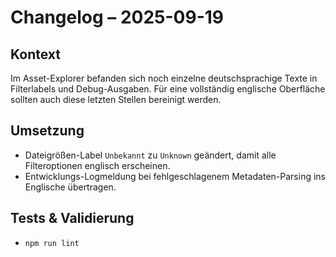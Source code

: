 # Changelog – 2025-09-19

## Kontext
Im Asset-Explorer befanden sich noch einzelne deutschsprachige Texte in Filterlabels und Debug-Ausgaben. Für eine vollständig englische Oberfläche sollten auch diese letzten Stellen bereinigt werden.

## Umsetzung
- Dateigrößen-Label `Unbekannt` zu `Unknown` geändert, damit alle Filteroptionen englisch erscheinen.
- Entwicklungs-Logmeldung bei fehlgeschlagenem Metadaten-Parsing ins Englische übertragen.

## Tests & Validierung
- `npm run lint`
